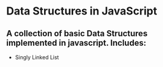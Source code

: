 # Data Structures in JavaScript

## A collection of basic **Data Structures** implemented in **javascript**. Includes:

- Singly Linked List
